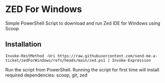 # ZED For Windows
Simple PowerShell Script to download and run Zed IDE for Windows using Scoop

## Installation

```
Invoke-RestMethod -Uri https://raw.githubusercontent.com/send-me-a-ticket/zedForWindows/refs/heads/main/zed.ps1 | Invoke-Expression
```

Run the script from PowerShell. Running the script for first time will install required dependencies: scoop, git, zed
